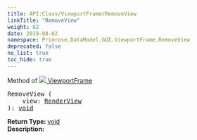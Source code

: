 ```yaml
---
title: API:Class/ViewportFrame/RemoveView
linkTitle: "RemoveView"
weight: 82
date: 2019-08-02
namespace: Primrose.DataModel.GUI.ViewportFrame.RemoveView
deprecated: false
no_list: true
toc_hide: true
---
```

Method of <a href="/docs/api-reference/Class/ViewportFrame"><img src="/icons/silk/frame.png"/>&nbsp;ViewportFrame</a>
<pre class="method-declaration">
RemoveView (
    view: <a class="type" href="/docs/api-reference/Misc/RenderView">RenderView</a>
): <a class="type" href="/docs/api-reference/System/void">void</a></pre>
<b>Return Type: </b>
<a class="type" href="/docs/api-reference/System/void">void</a>
<br/>
<b>Description: </b>